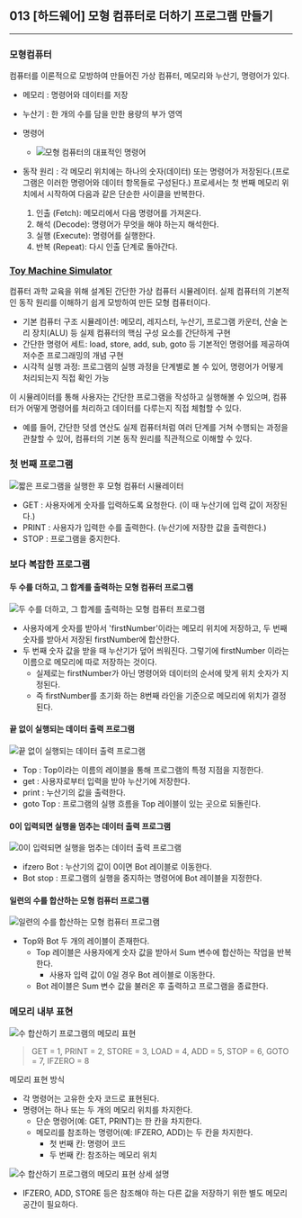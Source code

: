 ## 013 [하드웨어] 모형 컴퓨터로 더하기 프로그램 만들기

---

### 모형컴퓨터
컴퓨터를 이론적으로 모방하여 만들어진 가상 컴퓨터, 메모리와 누산기, 명령어가 있다.
- 메모리 : 명령어와 데이터를 저장
- 누산기 : 한 개의 수를 담을 만한 용량의 부가 영역
- 명령어
  - ![모형 컴퓨터의 대표적인 명령어](../../image/T01-08.png)

- 동작 원리 : 각 메모리 위치에는 하나의 숫자(데이터) 또는 명령어가 저장된다.(프로그램은 이러한 명령어와 데이터 항목들로 구성된다.) 프로세서는 첫 번째 메모리 위치에서 시작하여 다음과 같은 단순한 사이클을 반복한다.
  1. 인출 (Fetch): 메모리에서 다음 명령어를 가져온다.
  2. 해석 (Decode): 명령어가 무엇을 해야 하는지 해석한다.
  3. 실행 (Execute): 명령어를 실행한다.
  4. 반복 (Repeat): 다시 인출 단계로 돌아간다.

### [Toy Machine Simulator](https://www.cs.princeton.edu/courses/archive/fall14/cos109/toysim.html)
컴퓨터 과학 교육을 위해 설계된 간단한 가상 컴퓨터 시뮬레이터. 실제 컴퓨터의 기본적인 동작 원리를 이해하기 쉽게 모방하여 만든 모형 컴퓨터이다.
- 기본 컴퓨터 구조 시뮬레이션: 메모리, 레지스터, 누산기, 프로그램 카운터, 산술 논리 장치(ALU) 등 실제 컴퓨터의 핵심 구성 요소를 간단하게 구현
- 간단한 명령어 세트: load, store, add, sub, goto 등 기본적인 명령어를 제공하여 저수준 프로그래밍의 개념 구현
- 시각적 실행 과정: 프로그램의 실행 과정을 단계별로 볼 수 있어, 명령어가 어떻게 처리되는지 직접 확인 가능

이 시뮬레이터를 통해 사용자는 간단한 프로그램을 작성하고 실행해볼 수 있으며, 컴퓨터가 어떻게 명령어를 처리하고 데이터를 다루는지 직접 체험할 수 있다. 
- 예를 들어, 간단한 덧셈 연산도 실제 컴퓨터처럼 여러 단계를 거쳐 수행되는 과정을 관찰할 수 있어, 컴퓨터의 기본 동작 원리를 직관적으로 이해할 수 있다.


### 첫 번째 프로그램
![짧은 프로그램을 실행한 후 모형 컴퓨터 시뮬레이터](../../image/01-19.png)
- GET : 사용자에게 숫자를 입력하도록 요청한다. (이 때 누산기에 입력 값이 저장된다.)
- PRINT : 사용자가 입력한 수를 출력한다. (누산기에 저장한 값을 출력한다.)
- STOP : 프로그램을 중지한다.

### 보다 복잡한 프로그램

#### 두 수를 더하고, 그 합계를 출력하는 모형 컴퓨터 프로그램
![두 수를 더하고, 그 합계를 출력하는 모형 컴퓨터 프로그램](../../image/E01-01.png)
- 사용자에게 숫자를 받아서 'firstNumber'이라는 메모리 위치에 저장하고, 두 번째 숫자를 받아서 저장된 firstNumber에 합산한다.
- 두 번째 숫자 값을 받을 때 누산기가 덮어 씌워진다. 그렇기에 firstNumber 이라는 이름으로 메모리에 따로 저장하는 것이다.
  - 실제로는 firstNumber가 아닌 명령어와 데이터의 순서에 맞게 위치 숫자가 지정된다.
  - 즉 firstNumber를 초기화 하는 8번째 라인을 기준으로 메모리에 위치가 결정된다.

#### 끝 없이 실행되는 데이터 출력 프로그램
![끝 없이 실행되는 데이터 출력 프로그램](../../image/E01-02.png)
- Top : Top이라는 이름의 레이블을 통해 프로그램의 특정 지점을 지정한다.
- get : 사용자로부터 입력을 받아 누산기에 저장한다.
- print : 누산기의 값을 출력한다.
- goto Top : 프로그램의 실행 흐름을 Top 레이블이 있는 곳으로 되돌린다.

#### 0이 입력되면 실행을 멈추는 데이터 출력 프로그램
![0이 입력되면 실행을 멈추는 데이터 출력 프로그램](../../image/E01-03.png)
- ifzero Bot : 누산기의 값이 0이면 Bot 레이블로 이동한다.
- Bot stop : 프로그램의 실행을 중지하는 명령어에 Bot 레이블을 지정한다.

#### 일련의 수를 합산하는 모형 컴퓨터 프로그램
![일련의 수를 합산하는 모형 컴퓨터 프로그램](../../image/E01-04.png)
- Top와 Bot 두 개의 레이블이 존재한다.
  - Top 레이블은 사용자에게 숫자 값을 받아서 Sum 변수에 합산하는 작업을 반복한다.
    - 사용자 입력 값이 0일 경우 Bot 레이블로 이동한다.
  - Bot 레이블은 Sum 변수 값을 불러온 후 출력하고 프로그램을 종료한다.

### 메모리 내부 표현
![수 합산하기 프로그램의 메모리 표현](../../image/01-20.png)
> GET = 1, PRINT = 2, STORE = 3, LOAD = 4, ADD = 5, STOP = 6, GOTO = 7, IFZERO = 8

메모리 표현 방식
- 각 명령어는 고유한 숫자 코드로 표현된다.
- 명령어는 하나 또는 두 개의 메모리 위치를 차지한다.
  - 단순 명령어(예: GET, PRINT)는 한 칸을 차지한다.
  - 메모리를 참조하는 명령어(예: IFZERO, ADD)는 두 칸을 차지한다.
    - 첫 번째 칸: 명령어 코드
    - 두 번째 칸: 참조하는 메모리 위치

![수 합산하기 프로그램의 메모리 표현 상세 설명](../../image/01-20-ex.png)
- IFZERO, ADD, STORE 등은 참조해야 하는 다른 값을 저장하기 위한 별도 메모리 공간이 필요하다.